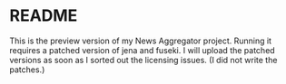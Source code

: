 # README

This is the preview version of my News Aggregator project. Running it requires a patched version of jena and fuseki. I will upload the patched versions as soon as I sorted out the licensing issues. (I did not write the patches.)